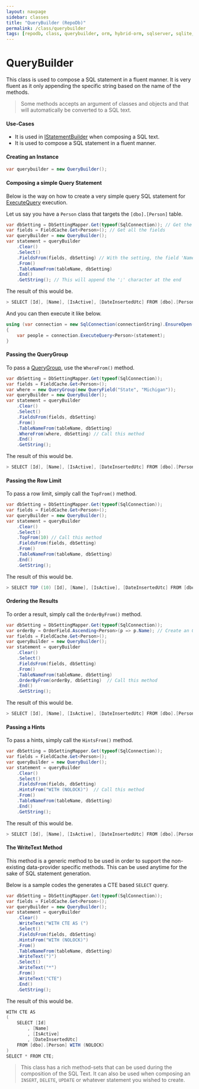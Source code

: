 ```yaml
---
layout: navpage
sidebar: classes
title: "QueryBuilder (RepoDb)"
permalink: /class/querybuilder
tags: [repodb, class, querybuilder, orm, hybrid-orm, sqlserver, sqlite, mysql, postgresql]
---
```


# QueryBuilder

This class is used to compose a SQL statement in a fluent manner. It is very fluent as it only appending the specific string based on the name of the methods.

> Some methods accepts an argument of classes and objects and that will automatically be converted to a SQL text.

#### Use-Cases

- It is used in [IStatementBuilder](/interface/istatementbuilder) when composing a SQL text.
- It is used to compose a SQL statement in a fluent manner.

#### Creating an Instance

```csharp
var querybuilder = new QueryBuilder();
```

#### Composing a simple Query Statement

Below is the way on how to create a very simple query SQL statement for [ExecuteQuery](/operation/executequery) execution.

Let us say you have a `Person` class that targets the `[dbo].[Person]` table.

```csharp
var dbSetting = DbSettingMapper.Get(typeof(SqlConnection)); // Get the setting for SqlConnection
var fields = FieldCache.Get<Person>(); // Get all the fields
var queryBuilder = new QueryBuilder();
var statement = queryBuilder
    .Clear()
    .Select()
    .FieldsFrom(fields, dbSetting) // With the setting, the field 'Name' will become '[Name]'
    .From()
    .TableNameFrom(tableName, dbSetting)
    .End()
    .GetString(); // This will append the ';' character at the end
```

The result of this would be.

```csharp
> SELECT [Id], [Name], [IsActive], [DateInsertedUtc] FROM [dbo].[Person];
```

And you can then execute it like below.

```csharp
using (var connection = new SqlConnection(connectionString).EnsureOpen())
{
    var people = connection.ExecuteQuery<Person>(statement);
}
```

#### Passing the QueryGroup

To pass a [QueryGroup](/class/querygroup), use the `WhereFrom()` method.

```csharp
var dbSetting = DbSettingMapper.Get(typeof(SqlConnection));
var fields = FieldCache.Get<Person>();
var where = new QueryGroup(new QueryField("State", "Michigan"));
var queryBuilder = new QueryBuilder();
var statement = queryBuilder
    .Clear()
    .Select()
    .FieldsFrom(fields, dbSetting)
    .From()
    .TableNameFrom(tableName, dbSetting)
    .WhereFrom(where, dbSetting) // Call this method
    .End()
    .GetString();
```

The result of this would be.

```csharp
> SELECT [Id], [Name], [IsActive], [DateInsertedUtc] FROM [dbo].[Person] WHERE ([State] = @State);
```

#### Passing the Row Limit

To pass a row limit, simply call the `TopFrom()` method.

```csharp
var dbSetting = DbSettingMapper.Get(typeof(SqlConnection));
var fields = FieldCache.Get<Person>();
var queryBuilder = new QueryBuilder();
var statement = queryBuilder
    .Clear()
    .Select()
    .TopFrom(10) // Call this method
    .FieldsFrom(fields, dbSetting)
    .From()
    .TableNameFrom(tableName, dbSetting)
    .End()
    .GetString();
```

The result of this would be.

```csharp
> SELECT TOP (10) [Id], [Name], [IsActive], [DateInsertedUtc] FROM [dbo].[Person];
```

#### Ordering the Results

To order a result, simply call the `OrderByFrom()` method.

```csharp
var dbSetting = DbSettingMapper.Get(typeof(SqlConnection));
var orderBy = OrderField.Ascending<Person>(p => p.Name); // Create an OrderField
var fields = FieldCache.Get<Person>();
var queryBuilder = new QueryBuilder();
var statement = queryBuilder
    .Clear()
    .Select()
    .FieldsFrom(fields, dbSetting)
    .From()
    .TableNameFrom(tableName, dbSetting)
    .OrderByFrom(orderBy, dbSetting)  // Call this method
    .End()
    .GetString();
```

The result of this would be.

```csharp
> SELECT [Id], [Name], [IsActive], [DateInsertedUtc] FROM [dbo].[Person] ORDER BY [Name] ASC ;
```

#### Passing a Hints

To pass a hints, simply call the `HintsFrom()` method.

```csharp
var dbSetting = DbSettingMapper.Get(typeof(SqlConnection));
var fields = FieldCache.Get<Person>();
var queryBuilder = new QueryBuilder();
var statement = queryBuilder
    .Clear()
    .Select()
    .FieldsFrom(fields, dbSetting)
    .HintsFrom("WITH (NOLOCK)")  // Call this method
    .From()
    .TableNameFrom(tableName, dbSetting)
    .End()
    .GetString();
```

The result of this would be.

```csharp
> SELECT [Id], [Name], [IsActive], [DateInsertedUtc] FROM [dbo].[Person] WITH (NOLOCK) ;
```

#### The WriteText Method

This method is a generic method to be used in order to support the non-existing data-provider specific methods. This can be used anytime for the sake of SQL statement generation.

Below is a sample codes the generates a CTE based `SELECT` query.

```csharp
var dbSetting = DbSettingMapper.Get(typeof(SqlConnection));
var fields = FieldCache.Get<Person>();
var queryBuilder = new QueryBuilder();
var statement = queryBuilder
    .Clear()
    .WriteText("WITH CTE AS (")
    .Select()
    .FieldsFrom(fields, dbSetting)
    .HintsFrom("WITH (NOLOCK)")
    .From()
    .TableNameFrom(tableName, dbSetting)
    .WriteText(")")
    .Select()
    .WriteText("*")
    .From()
    .WriteText("CTE")
    .End()
    .GetString();
```

The result of this would be.

```csharp
WITH CTE AS
(
    SELECT [Id]
        , [Name]
        , [IsActive]
        , [DateInsertedUtc]
    FROM [dbo].[Person] WITH (NOLOCK)
)
SELECT * FROM CTE;
```

> This class has a rich method-sets that can be used during the composition of the SQL Text. It can also be used when composing an `INSERT`, `DELETE`, `UPDATE` or whatever statement you wished to create.